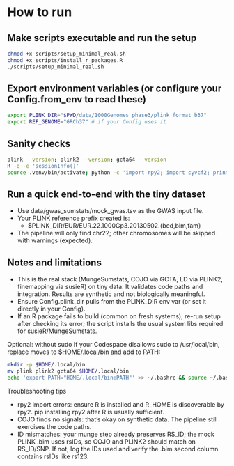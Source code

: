 # How to run

## Make scripts executable and run the setup
```bash
chmod +x scripts/setup_minimal_real.sh
chmod +x scripts/install_r_packages.R
./scripts/setup_minimal_real.sh
```

## Export environment variables (or configure your Config.from_env to read these)
```sh
export PLINK_DIR="$PWD/data/1000Genomes_phase3/plink_format_b37"
export REF_GENOME="GRCh37" # if your Config uses it
```

## Sanity checks
```sh
plink --version; plink2 --version; gcta64 --version
R -q -e 'sessionInfo()'
source .venv/bin/activate; python -c 'import rpy2; import cyvcf2; print("OK")'
```

## Run a quick end-to-end with the tiny dataset
- Use data/gwas_sumstats/mock_gwas.tsv as the GWAS input file.
- Your PLINK reference prefix created is:
    - $PLINK_DIR/EUR/EUR.22.1000Gp3.20130502.{bed,bim,fam}
- The pipeline will only find chr22; other chromosomes will be skipped with warnings (expected).

## Notes and limitations

- This is the real stack (MungeSumstats, COJO via GCTA, LD via PLINK2, finemapping via susieR) on tiny data. It validates code paths and integration. Results are synthetic and not biologically meaningful.
- Ensure Config.plink_dir pulls from the PLINK_DIR env var (or set it directly in your Config).
- If an R package fails to build (common on fresh systems), re-run setup after checking its error; the script installs the usual system libs required for susieR/MungeSumstats.

Optional: without sudo If your Codespace disallows sudo to /usr/local/bin, replace moves to $HOME/.local/bin and add to PATH:
```sh
mkdir -p $HOME/.local/bin
mv plink plink2 gcta64 $HOME/.local/bin
echo 'export PATH="HOME/.local/bin:PATH"' >> ~/.bashrc && source ~/.bashrc
```

Troubleshooting tips

- rpy2 import errors: ensure R is installed and R_HOME is discoverable by rpy2. pip installing rpy2 after R is usually sufficient.
- COJO finds no signals: that’s okay on synthetic data. The pipeline still exercises the code paths.
- ID mismatches: your munge step already preserves RS_ID; the mock PLINK .bim uses rsIDs, so COJO and PLINK2 should match on RS_ID/SNP. If not, log the IDs used and verify the .bim second column contains rsIDs like rs123.